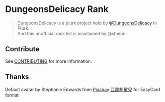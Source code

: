 # DungeonsDelicacy Rank

> DungeonsDelicacy is a plurk project hold by [@DungeonsDelicacy](https://www.plurk.com/DungeonsDelicacy) in Plurk.  
> And this unofficial rank list is maintained by @sheiun.

## Contribute

See [CONTRIBUTING](CONTRIBUTING.md) for more information.

## Thanks

Default avatar by Stephanie Edwards from [Pixabay](https://pixabay.com/vectors/blank-profile-picture-mystery-man-973460/)
[亞那邦黛兒](https://www.plurk.com/lilinimueh) for EasyCard format
